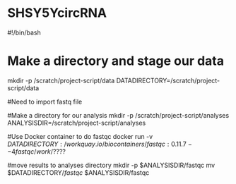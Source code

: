 # SHSY5YcircRNA
#!/bin/bash

# Make a directory and stage our data

mkdir -p /scratch/project-script/data
DATADIRECTORY=/scratch/project-script/data

#Need to import fastq file

#Make a directory for our analysis
mkdir -p /scratch/project-script/analyses
ANALYSISDIR=/scratch/project-script/analyses

#Use Docker container to do fastqc
docker run -v $DATADIRECTORY:/work quay.io/biocontainers/fastqc:0.11.7--4 fastqc /work/????$

#move results to analyses directory
mkdir -p $ANALYSISDIR/fastqc
mv $DATADIRECTORY/*fastqc* $ANALYSISDIR/fastqc


